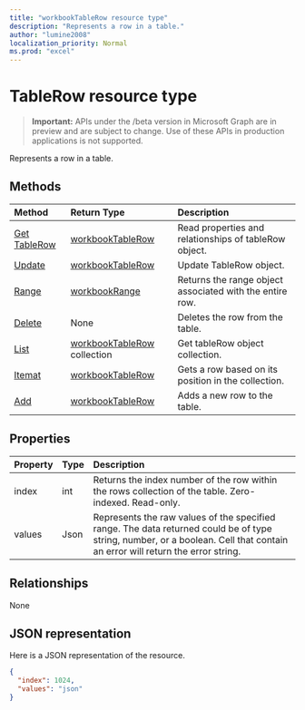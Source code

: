 ```yaml
---
title: "workbookTableRow resource type"
description: "Represents a row in a table."
author: "lumine2008"
localization_priority: Normal
ms.prod: "excel"
---
```


# TableRow resource type

> **Important:** APIs under the /beta version in Microsoft Graph are in preview and are subject to change. Use of these APIs in production applications is not supported.

Represents a row in a table.


## Methods

| Method		   | Return Type	|Description|
|:---------------|:--------|:----------|
|[Get TableRow](../api/tablerow-get.md) | [workbookTableRow](workbooktablerow.md) |Read properties and relationships of tableRow object.|
|[Update](../api/tablerow-update.md) | [workbookTableRow](workbooktablerow.md)	|Update TableRow object. |
|[Range](../api/tablerow-range.md)|[workbookRange](workbookrange.md)|Returns the range object associated with the entire row.|
|[Delete](../api/tablerow-delete.md)|None|Deletes the row from the table.|
|[List](../api/tablerow-list.md) | [workbookTableRow](workbooktablerow.md) collection |Get tableRow object collection. |
|[Itemat](../api/tablerowcollection-itemat.md)|[workbookTableRow](workbooktablerow.md)|Gets a row based on its position in the collection.|
|[Add](../api/tablerowcollection-add.md)|[workbookTableRow](workbooktablerow.md)|Adds a new row to the table.|

## Properties
| Property	   | Type	|Description|
|:---------------|:--------|:----------|
|index|int|Returns the index number of the row within the rows collection of the table. Zero-indexed. Read-only.|
|values|Json|Represents the raw values of the specified range. The data returned could be of type string, number, or a boolean. Cell that contain an error will return the error string.|

## Relationships
None


## JSON representation

Here is a JSON representation of the resource.

<!-- {
  "blockType": "resource",
  "optionalProperties": [

  ],
  "@odata.type": "microsoft.graph.workbookTableRow"
}-->

```json
{
  "index": 1024,
  "values": "json"
}

```

<!-- uuid: 8fcb5dbc-d5aa-4681-8e31-b001d5168d79
2015-10-25 14:57:30 UTC -->
<!-- {
  "type": "#page.annotation",
  "description": "TableRow resource",
  "keywords": "",
  "section": "documentation",
  "tocPath": ""
}-->
